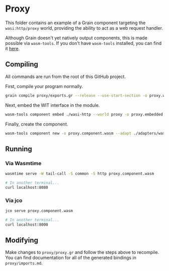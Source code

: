 # Proxy

This folder contains an example of a Grain component targeting the `wasi:http/proxy` world, providing the ability to act as a web request handler.

Although Grain doesn't yet natively output components, this is made possible via `wasm-tools`. If you don't have `wasm-tools` installed, you can find it [here](https://github.com/bytecodealliance/wasm-tools).

## Compiling

All commands are run from the root of this GitHub project.

First, compile your program normally.

```sh
grain compile proxy/exports.gr --release --use-start-section -o proxy.wasm
```

Next, embed the WIT interface in the module.

```sh
wasm-tools component embed ./wasi-http --world proxy -o proxy.embedded.wasm proxy.wasm
```

Finally, create the component.

```sh
wasm-tools component new -o proxy.component.wasm --adapt ./adapters/wasi_snapshot_preview1.proxy.wasm proxy.embedded.wasm
```

## Running

### Via Wasmtime

```sh
wasmtime serve -W tail-call -S common -S http proxy.component.wasm

# In another terminal...
curl localhost:8080
```

### Via jco

```sh
jco serve proxy.component.wasm

# In another terminal...
curl localhost:8000
```

## Modifying

Make changes to `proxy/proxy.gr` and follow the steps above to recompile. You can find documentation for all of the generated bindings in `proxy/imports.md`.

